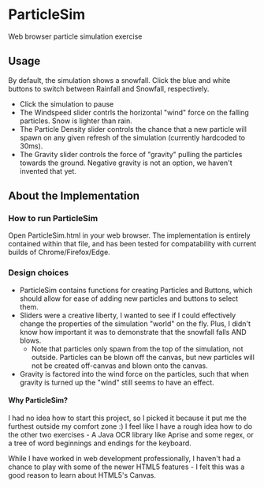 # ParticleSim
Web browser particle simulation exercise

## Usage
By default, the simulation shows a snowfall. Click the blue and white buttons to switch between Rainfall and Snowfall, respectively.

* Click the simulation to pause
* The Windspeed slider contrls the horizontal "wind" force on the falling particles. Snow is lighter than rain.
* The Particle Density slider controls the chance that a new particle will spawn on any given refresh of the simulation (currently hardcoded to 30ms).
* The Gravity slider controls the force of "gravity" pulling the particles towards the ground. Negative gravity is not an option, we haven't invented that yet.

## About the Implementation
### How to run ParticleSim
Open ParticleSim.html in your web browser. The implementation is entirely contained within that file, and has been tested for compatability with current builds of Chrome/Firefox/Edge.

### Design choices

* ParticleSim contains functions for creating Particles and Buttons, which should allow for ease of adding new particles and buttons to select them.
* Sliders were a creative liberty, I wanted to see if I could effectively change the properties of the simulation "world" on the fly. Plus, I didn't know how important it was to demonstrate that the snowfall falls AND blows. 
  * Note that particles only spawn from the top of the simulation, not outside. Particles can be blown off the canvas, but new particles will not be created off-canvas and blown onto the canvas. 
* Gravity is factored into the wind force on the particles, such that when gravity is turned up the "wind" still seems to have an effect.


#### Why ParticleSim?
I had no idea how to start this project, so I picked it because it put me the furthest outside my comfort zone :) I feel like I have a rough idea how to do the other two exercises - A Java OCR library like Aprise and some regex, or a tree of word beginnings and endings for the keyboard.  

While I have worked in web development professionally, I haven't had a chance to play with some of the newer HTML5 features - I felt this was a good reason to learn about HTML5's Canvas.

